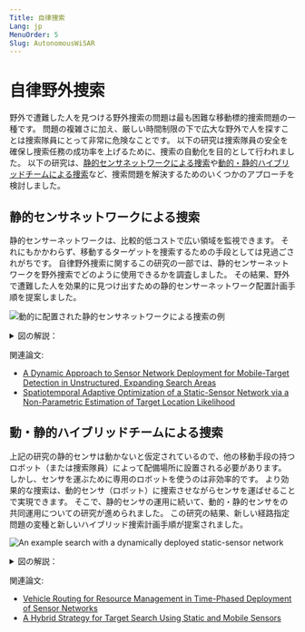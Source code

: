 ```yaml
---
Title: 自律捜索
Lang: jp
MenuOrder: 5
Slug: AutonomousWiSAR
---
```

# 自律野外捜索

野外で遭難した人を見つける野外捜索の問題は最も困難な移動標的捜索問題の一種です。
問題の複雑さに加え、厳しい時間制限の下で広大な野外で人を探すことは捜索隊員にとって非常に危険なことです。
以下の研究は捜索隊員の安全を確保し捜索任務の成功率を上げるために、捜索の自動化を目的として行われました。
以下の研究は、[静的センサネットワークによる捜索](#staticSensor)や[動的・静的ハイブリッドチームによる捜索](#mobileStaticHybrid)など、捜索問題を解決するためのいくつかのアプローチを検討しました。

## 静的センサネットワークによる捜索<a name="staticSensor"></a>
静的センサーネットワークは、比較的低コストで広い領域を監視できます。
それにもかかわらず、移動するターゲットを捜索するための手段としては見過ごされがちです。
自律野外捜索に関するこの研究の一部では、静的センサーネットワークを野外捜索でどのように使用できるかを調査しました。
その結果、野外で遭難した人を効果的に見つけ出すための静的センサーネットワーク配置計画手順を提案しました。

![動的に配置された静的センサネットワークによる捜索の例]({static}/images/StaticSensorExample.jpg)
<details>
<summary>図の解説：</summary>
図は開発された静的センサネットワーク配置計画手順に従って計画され実行された捜索の例です。
標的が最後に把握していた位置を離れた後しばらくして一つのセンサ（青い点）で捜索が始まります。(a)
すべての図で、現在時刻までの標的が通った道は桃色の線で示されています。
図（b）と（c）では、さらにセンサが配置されて捜索が続きます。
図（ｄ）の時点で、標的によって落とされた手がかり（緑色の十字）が、別の動的センサー（図示せず）によって見つけられます。
新しい情報に基づいてセンサの配置を再計画したものが図（e）に示されています。その後の捜索において再計画されたセンサのうちの一つによって標的が見つかります。この時点でのセンサネットワークが図（ｆ）に示されています。
</details>

関連論文:
* [A Dynamic Approach to Sensor Network Deployment for Mobile-Target Detection in Unstructured, Expanding Search Areas](https://doi.org/10.1109/JSEN.2016.2537331)
* [Spatiotemporal Adaptive Optimization of a Static-Sensor Network via a Non-Parametric Estimation of Target Location Likelihood](https://doi.org/10.1109/JSEN.2016.2638623)

## 動・静的ハイブリッドチームによる捜索<a name="mobileStaticHybrid"></a>
上記の研究の静的センサは動かないと仮定されているので、他の移動手段の持つロボット（または捜索隊員）によって配備場所に設置される必要があります。
しかし、センサを運ぶために専用のロボットを使うのは非効率的です。
より効果的な捜索は、動的センサ（ロボット）に捜索させながらセンサを運ばせることで実現できます。
そこで、静的センサの運用に続いて、動的・静的センサをの共同運用についての研究が進められました。
この研究の結果、新しい経路指定問題の変種と新しいハイブリッド捜索計画手順が提案されました。

![An example search with a dynamically deployed static-sensor network]({static}/images/MobileStaticHybridSearch.jpg)
<details>
<summary>図の解説：</summary>
ハイブリッド捜索計画は、図（a）に示されているような動的に配置される静的センサネットワークを計画することから始まります。
その後、動的センサ（ロボット）が順番にセンサーを訪れるように経路が計画されます。
この経路は、センサ配置間の空き時間を最大化するために最適化されています。
ロボットがセンサを訪れるために通る経路の例が図（b）に示されています。
最後に、ロボットが割り当てられたセンサ配置間に通る道が計画されます。
センサの配置の合間に、空き時間に、ロボットは捜索を行います。
図（b）のあずき色の経路をたどるロボットの通る道が図（c）に示されています。
</details>

関連論文:
* [Vehicle Routing for Resource Management in Time-Phased Deployment of Sensor Networks](https://doi.org/10.1109/TASE.2018.2857630)
* [A Hybrid Strategy for Target Search Using Static and Mobile Sensors](https://doi.org/10.1109/TCYB.2018.2875625)
